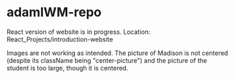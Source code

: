 # adamIWM-repo
React version of website is in progress. Location: React_Projects/introduction-website

Images are not working as intended. The picture of Madison is not centered (despite its className being "center-picture") and the picture of the student is too large, though it is centered.